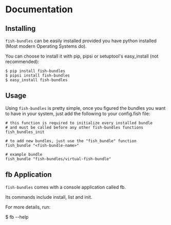 Documentation
=============

Installing
----------

`fish-bundles` can be easily installed provided you have python installed (Most modern Operating Systems do).

You can choose to install it with pip, pipsi or setuptool's easy_install (not recommended):

    $ pip install fish-bundles
    $ pipsi install fish-bundles
    $ easy_install fish-bundles

Usage
-----

Using `fish-bundles` is pretty simple, once you figured the bundles you want to have in your system, just add the following to your config.fish file:

    # this function is required to initialize every installed bundle
    # and must be called before any other fish-bundles functions
    fish_bundles_init

    # to add new bundles, just use the "fish_bundle" function
    fish_bundle "<fish-bundle-name>"

    # example bundle
    fish_bundle "fish-bundles/virtual-fish-bundle"



fb Application
--------------

`fish-bundles` comes with a console application called fb.

Its commands include install, list and init.

For more details, run:

$ fb --help
